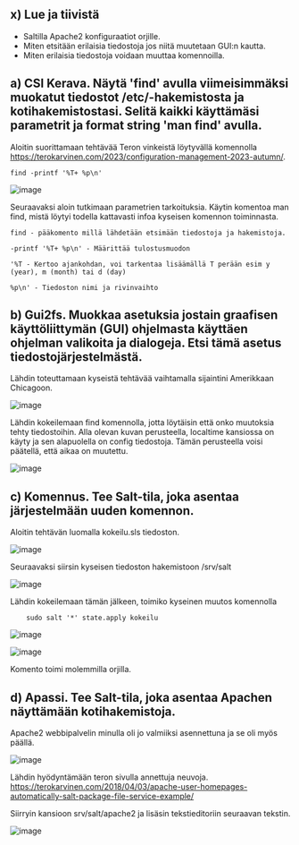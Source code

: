 ## x) Lue ja tiivistä

- Saltilla Apache2 konfiguraatiot orjille.
- Miten etsitään erilaisia tiedostoja jos niitä muutetaan GUI:n kautta.
- Miten erilaisia tiedostoja voidaan muuttaa komennoilla.

## a) CSI Kerava. Näytä 'find' avulla viimeisimmäksi muokatut tiedostot /etc/-hakemistosta ja kotihakemistostasi. Selitä kaikki käyttämäsi parametrit ja format string 'man find' avulla.

Aloitin suorittamaan tehtävää Teron vinkeistä löytyvällä komennolla https://terokarvinen.com/2023/configuration-management-2023-autumn/.

    find -printf '%T+ %p\n'

![image](https://github.com/Ferresette/Palvelinten_hallinta/assets/148973799/42b6fb5c-9637-4374-9fc8-ade2436d2e9d)

Seuraavaksi aloin tutkimaan parametrien tarkoituksia. Käytin komentoa man find, mistä löytyi todella kattavasti infoa kyseisen komennon toiminnasta.

    find - pääkomento millä lähdetään etsimään tiedostoja ja hakemistoja.
    
    -printf '%T+ %p\n' - Määrittää tulostusmuodon
    
    '%T - Kertoo ajankohdan, voi tarkentaa lisäämällä T perään esim y (year), m (month) tai d (day)
    
    %p\n' - Tiedoston nimi ja rivinvaihto

## b) Gui2fs. Muokkaa asetuksia jostain graafisen käyttöliittymän (GUI) ohjelmasta käyttäen ohjelman valikoita ja dialogeja. Etsi tämä asetus tiedostojärjestelmästä.

Lähdin toteuttamaan kyseistä tehtävää vaihtamalla sijaintini Amerikkaan Chicagoon. 

![image](https://github.com/Ferresette/Palvelinten_hallinta/assets/148973799/891bd798-e5ed-4845-a2e7-5f094c965252)

Lähdin kokeilemaan find komennolla, jotta löytäisin että onko muutoksia tehty tiedostoihin. Alla olevan kuvan perusteella, localtime kansiossa on käyty ja sen alapuolella on config tiedostoja. Tämän perusteella voisi päätellä, että aikaa on muutettu.

![image](https://github.com/Ferresette/Palvelinten_hallinta/assets/148973799/37004422-2d71-46c5-aa78-709a58f027fd)

## c) Komennus. Tee Salt-tila, joka asentaa järjestelmään uuden komennon.

Aloitin tehtävän luomalla kokeilu.sls tiedoston. 

![image](https://github.com/Ferresette/Palvelinten_hallinta/assets/148973799/18478b69-16d6-405e-95a1-37161a13e49f)

Seuraavaksi siirsin kyseisen tiedoston hakemistoon /srv/salt

![image](https://github.com/Ferresette/Palvelinten_hallinta/assets/148973799/b9643516-d540-4609-b786-2ae90553cf8e)

Lähdin kokeilemaan tämän jälkeen, toimiko kyseinen muutos komennolla

        sudo salt '*' state.apply kokeilu

![image](https://github.com/Ferresette/Palvelinten_hallinta/assets/148973799/90a983ae-2113-4f3c-8e67-3f8460ad18eb)

![image](https://github.com/Ferresette/Palvelinten_hallinta/assets/148973799/77182598-30f6-4700-976b-1692f5cf0780)

Komento toimi molemmilla orjilla.

## d) Apassi. Tee Salt-tila, joka asentaa Apachen näyttämään kotihakemistoja.

Apache2 webbipalvelin minulla oli jo valmiiksi asennettuna ja se oli myös päällä. 

![image](https://github.com/Ferresette/Palvelinten_hallinta/assets/148973799/517be3a3-60be-4ed5-9419-de86783b77e5)

Lähdin hyödyntämään teron sivulla annettuja neuvoja. https://terokarvinen.com/2018/04/03/apache-user-homepages-automatically-salt-package-file-service-example/ 

Siirryin kansioon srv/salt/apache2 ja lisäsin tekstieditoriin seuraavan tekstin.

![image](https://github.com/Ferresette/Palvelinten_hallinta/assets/148973799/a8cfa398-9278-4e65-a34b-9589ee7b4764)









